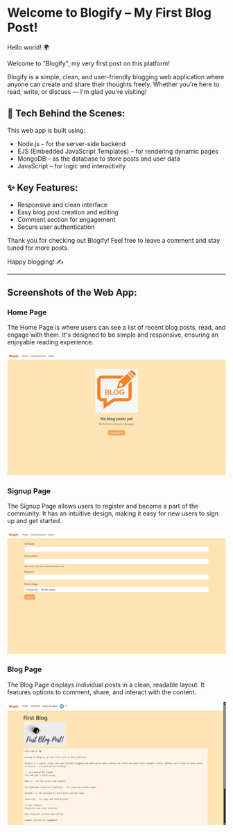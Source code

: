 
# Welcome to Blogify – My First Blog Post!

Hello world! 🌍

Welcome to "Blogify", my very first post on this platform!

Blogify is a simple, clean, and user-friendly blogging web application where anyone can create and share their thoughts freely. Whether you're here to read, write, or discuss — I'm glad you're visiting!

## 🔧 Tech Behind the Scenes:
This web app is built using:
- Node.js – for the server-side backend
- EJS (Embedded JavaScript Templates) – for rendering dynamic pages
- MongoDB – as the database to store posts and user data
- JavaScript – for logic and interactivity

## ✨ Key Features:
- Responsive and clean interface
- Easy blog post creation and editing
- Comment section for engagement
- Secure user authentication

Thank you for checking out Blogify! Feel free to leave a comment and stay tuned for more posts.

Happy blogging! ✍️

---

## Screenshots of the Web App:

### Home Page
The Home Page is where users can see a list of recent blog posts, read, and engage with them. It's designed to be simple and responsive, ensuring an enjoyable reading experience.

![HomePage](/public/HomePage.png)

### Signup Page
The Signup Page allows users to register and become a part of the community. It has an intuitive design, making it easy for new users to sign up and get started.

![SignupPage](/public/SignupPage.png)

### Blog Page
The Blog Page displays individual posts in a clean, readable layout. It features options to comment, share, and interact with the content.

![BlogPage](/public/BlogPage.png)
